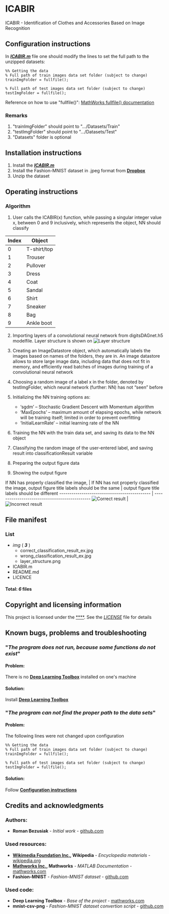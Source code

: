 # ICABIR

ICABIR - Identification of Clothes and Accessories Based on Image Recognition

## Configuration instructions

In [**_ICABIR.m_**](ICABIR.m) file one should modify the lines to set the full path to the unzipped datasets:

```
%% Getting the data
% Full path of train images data set folder (subject to change)
trainImgFolder = fullfile();

% Full path of test images data set folder (subject to change)
testImgFolder = fullfile();
```

Reference on how to use "fullfile()": [MathWorks fullfile() documentation](https://se.mathworks.com/help/matlab/ref/fullfile.html)

### Remarks

1. "trainImgFolder" should point to ".../Datasets/Train"
2. "testImgFolder" should point to ".../Datasets/Test"
3. "Datasets" folder is optional 

## Installation instructions

1. Install the [**_ICABIR.m_**](ICABIR.m)
2. Install the Fashion-MNIST dataset in .jpeg format from [**Dropbox**](https://www.dropbox.com/s/3sddmn90pf50zi6/Datasets.zip?dl=0)
3. Unzip the dataset

## Operating instructions

### Algorithm

1. User calls the ICABIR(x) function, while passing a singular integer value x, between 0 and 9 inclusively, which represents the object, NN should classify

Index | Object
----- | -----------
    0 | T-shirt/top
    1 | Trouser
    2 | Pullover
    3 | Dress
    4 | Coat
    5 | Sandal
    6 | Shirt
    7 | Sneaker
    8 | Bag
    9 | Ankle boot

2. Importing layers of a convolutional neural network from digitsDAGnet.h5 modelfile. Layer structure is shown on ![Layer structure](img/layer_structure.png)

3.	Creating an ImageDatastore object, which automatically labels the images based on names of the folders, they are in. An image datastore allows to store large image data, including data that does not fit in memory, and efficiently read batches of images during training of a convolutional neural network

4.	Choosing a random image of a label x in the folder, denoted by testImgFolder, which neural network (further: NN) has not “seen” before

5.	Initializing the NN training options as:
    - ‘sgdm’ – Stochastic Gradient Descent with Momentum algorithm
    - ‘MaxEpochs’ – maximum amount of elapsing epochs, while network will be training itself; limited in order to prevent overfitting
    - ‘InitialLearnRate’ – initial learning rate of the NN
6.	Training the NN with the train data set, and saving its data to the NN object
7.	Classifying the random image of the user-entered label, and saving result into classificationResult variable
8.	Preparing the output figure data
9.	Showing the output figure

If NN has properly classified the image,      | If NN has not properly classified the image, 
output figure title labels should be the same | output figure title labels should be different
--------------------------------------------- | ----------------------------------------------
![Correct result](img/correct_classification_result_ex.jpg) | ![Incorrect result](img/incorrect_classification_result_ex.jpg)

## File manifest

### List

- _img_ ( **_3_** )
	- correct_classification_result_ex.jpg
	- wrong_classification_result_ex.jpg
	- layer_structure.png
- ICABIR.m
- README.md
- LICENCE

#### Total: **_6_** files

## Copyright and licensing information

This project is licensed under the 
[****](). 
See the [_LICENSE_](LICENSE) file for details

## Known bugs, problems and troubleshooting

### "_The program does not run, because some functions do not exist_"

#### Problem:
	
There is no [**Deep Learning Toolbox**](https://se.mathworks.com/products/deep-learning.html) installed on one's machine

#### Solution:

Install [**Deep Learning Toolbox**](https://se.mathworks.com/products/deep-learning.html)

### "_The program can not find the proper path to the data sets_"

#### Problem:
	
The following lines were not changed upon configuration

```
%% Getting the data
% Full path of train images data set folder (subject to change)
trainImgFolder = fullfile();

% Full path of test images data set folder (subject to change)
testImgFolder = fullfile();
```

#### Solution:

Follow [**Configuration instructions**](https://github.com/roman-bezusiak/ICABIR#configuration-instructions)

## Credits and acknowledgments

### Authors:
- **Roman Bezusiak** - _Initial work_ - 
	[github.com](https://github.com/roman-bezusiak)

### Used resources:
- **[Wikimedia Foundation Inc.](https://wikimediafoundation.org/wiki/Home), 
	Wikipedia** - _Encyclopedia materials_ - 
	[wikipedia.org](https://www.wikipedia.org/)
- **[Mathworks Inc.](https://se.mathworks.com/), Mathworks** - _MATLAB Documentation_ - [mathworks.com](https://se.mathworks.com/help/)
- **Fashion-MNIST** - _Fashion-MNIST dataset_ - [github.com](https://github.com/zalandoresearch/fashion-mnist)

### Used code:
- **Deep Learning Toolbox** - _Base of the project_ - [mathworks.com](https://se.mathworks.com/products/deep-learning.html)
- **mnist-csv-png** - _Fashion-MNIST dataset convertion script_ - [github.com](https://github.com/pjreddie/mnist-csv-png)